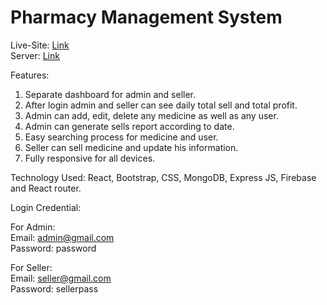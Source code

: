 <h1>Pharmacy Management System</h1>


Live-Site: [Link](https://newlifepharma.web.app/)<br/>
Server: [Link](https://github.com/Rashadul-Islam/pharma_server)

Features:

1. Separate dashboard for admin and seller.
2. After login admin and seller can see daily total sell and total profit.
3. Admin can add, edit, delete any medicine as well as any user.
4. Admin can generate sells report according to date.
5. Easy searching process for medicine and user.
6. Seller can sell medicine and update his information.
7. Fully responsive for all devices.


Technology Used: React, Bootstrap, CSS, MongoDB, Express JS, Firebase and React router.

Login Credential:

For Admin:<br/>
Email: admin@gmail.com<br/>
Password: password

For Seller:<br/>
Email: seller@gmail.com<br/>
Password: sellerpass